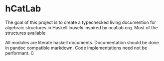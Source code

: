 # hCatLab

The goal of this project is to create a typechecked living documention for
algebraic structures in Haskell loosely inspired by ncatlab.org. Most of the
structures available

All modules are literate haskell documents. Documentation should be done in
pandoc compatible markdown. Code implementations need not be performant. C
